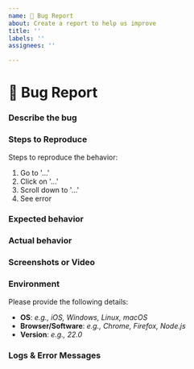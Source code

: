 ```yaml
---
name: 🐞 Bug Report
about: Create a report to help us improve
title: ''
labels: ''
assignees: ''

---
```

# 🐞 Bug Report

### **Describe the bug**
<!-- A clear and concise description of what the bug is. -->

### **Steps to Reproduce**
Steps to reproduce the behavior:
1. Go to '...'
2. Click on '...'
3. Scroll down to '...'
4. See error

### **Expected behavior**
<!-- A clear and concise description of what you expected to happen. -->

### **Actual behavior**
<!-- Describe what actually happened when the bug occurred. -->

### **Screenshots or Video**
<!-- If applicable, add screenshots or a video to help explain your problem. -->

### **Environment**
Please provide the following details:
- **OS**: _e.g., iOS, Windows, Linux, macOS_
- **Browser/Software**: _e.g., Chrome, Firefox, Node.js_
- **Version**: _e.g., 22.0_

### **Logs & Error Messages**
<!-- If there are any relevant logs or error messages, paste them below. -->

